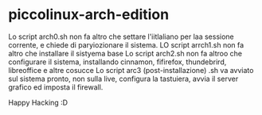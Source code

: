 # piccolinux-arch-edition
Lo script arch0.sh non fa altro che settare l'iitlaliano per laa sessione corrente, e chiede di paryiozionare il sistema.
LO script arrch1.sh non fa altro che installare il sistyema base
Lo script arch2.sh non fa altroo che configurare il sistema, installando cinnamon, fifirefox, thundebrird, libreoffice e altre cosucce
Lo script arc3 (post-installazione) .sh va avviato sul sistema pronto, non sulla live, configura la tastuiera, avvia il server grafico ed imposta il firewall.

Happy Hacking :D
